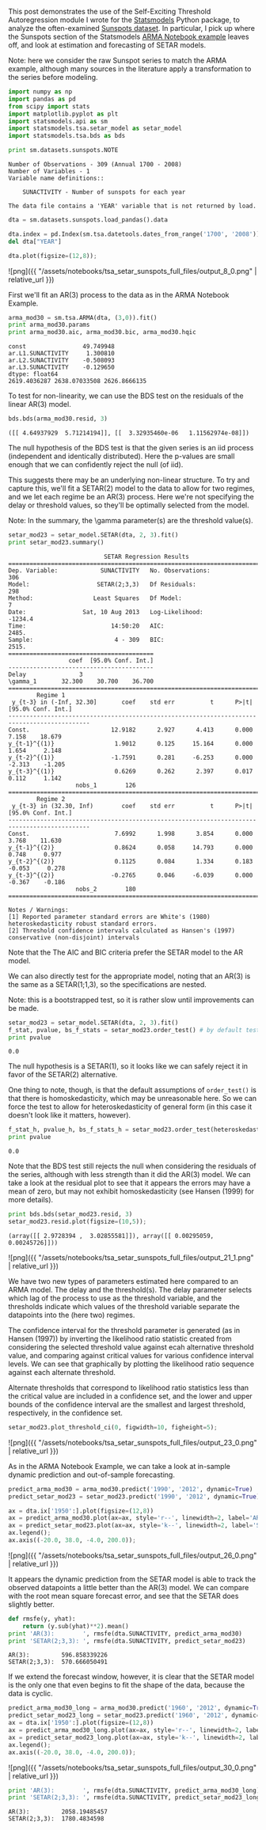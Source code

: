 This post demonstrates the use of the Self-Exciting Threshold Autoregression module I wrote for the [Statsmodels](https://github.com/statsmodels/statsmodels) Python package, to analyze the often-examined [Sunspots dataset](http://www.ngdc.noaa.gov/stp/solar/ssndata.html). In particular, I pick up where the Sunspots section of the Statsmodels [ARMA Notebook example](http://statsmodels.sourceforge.net/devel/examples/notebooks/generated/tsa_arma.html) leaves off, and look at estimation and forecasting of SETAR models.

<!-- TEASER_END -->

<!-- TEASER_END -->



Note: here we consider the raw Sunspot series to match the ARMA example, although many sources in the literature apply a transformation to the series before modeling.

<!-- TEASER_END -->


```python
import numpy as np
import pandas as pd
from scipy import stats
import matplotlib.pyplot as plt
import statsmodels.api as sm
import statsmodels.tsa.setar_model as setar_model
import statsmodels.tsa.bds as bds
```


```python
print sm.datasets.sunspots.NOTE
```

    
    Number of Observations - 309 (Annual 1700 - 2008)
    Number of Variables - 1
    Variable name definitions::
    
        SUNACTIVITY - Number of sunspots for each year
    
    The data file contains a 'YEAR' variable that is not returned by load.
    



```python
dta = sm.datasets.sunspots.load_pandas().data
```


```python
dta.index = pd.Index(sm.tsa.datetools.dates_from_range('1700', '2008'))
del dta["YEAR"]
```


```python
dta.plot(figsize=(12,8));
```


![png]({{ "/assets/notebooks/tsa_setar_sunspots_full_files/output_8_0.png" | relative_url }})


First we'll fit an AR(3) process to the data as in the ARMA Notebook Example.


```python
arma_mod30 = sm.tsa.ARMA(dta, (3,0)).fit()
print arma_mod30.params
print arma_mod30.aic, arma_mod30.bic, arma_mod30.hqic
```

    const                49.749948
    ar.L1.SUNACTIVITY     1.300810
    ar.L2.SUNACTIVITY    -0.508093
    ar.L3.SUNACTIVITY    -0.129650
    dtype: float64
    2619.4036287 2638.07033508 2626.8666135


To test for non-linearity, we can use the BDS test on the residuals of the linear AR(3) model.


```python
bds.bds(arma_mod30.resid, 3)
```




    ([[ 4.64937929  5.71214194]], [[  3.32935460e-06   1.11562974e-08]])



The null hypothesis of the BDS test is that the given series is an iid process (independent and identically distributed). Here the p-values are small enough that we can confidently reject the null (of iid).

This suggests there may be an underlying non-linear structure. To try and capture this, we'll fit a SETAR(2) model to the data to allow for two regimes, and we let each regime be an AR(3) process. Here we're not specifying the delay or threshold values, so they'll be optimally selected from the model.

Note: In the summary, the \gamma parameter(s) are the threshold value(s).


```python
setar_mod23 = setar_model.SETAR(dta, 2, 3).fit()
print setar_mod23.summary()
```

                               SETAR Regression Results                           
    ==============================================================================
    Dep. Variable:            SUNACTIVITY   No. Observations:                  306
    Model:                   SETAR(2;3,3)   Df Residuals:                      298
    Method:                 Least Squares   Df Model:                            7
    Date:                Sat, 10 Aug 2013   Log-Likelihood:                -1234.4
    Time:                        14:50:20   AIC:                             2485.
    Sample:                       4 - 309   BIC:                             2515.
    =========================================
                     coef  [95.0% Conf. Int.]
    -----------------------------------------
    Delay               3                    
    \gamma_1       32.300    30.700    36.700
    =============================================================================================
            Regime 1                                                                             
     y_{t-3} in (-Inf, 32.30]       coef    std err          t      P>|t|      [95.0% Conf. Int.]
    ---------------------------------------------------------------------------------------------
    Const.                       12.9182      2.927      4.413      0.000         7.158    18.679
    y_{t-1}^{(1)}                 1.9012      0.125     15.164      0.000         1.654     2.148
    y_{t-2}^{(1)}                -1.7591      0.281     -6.253      0.000        -2.313    -1.205
    y_{t-3}^{(1)}                 0.6269      0.262      2.397      0.017         0.112     1.142
                       nobs_1        126                                                         
    =============================================================================================
            Regime 2                                                                             
     y_{t-3} in (32.30, Inf)        coef    std err          t      P>|t|      [95.0% Conf. Int.]
    ---------------------------------------------------------------------------------------------
    Const.                        7.6992      1.998      3.854      0.000         3.768    11.630
    y_{t-1}^{(2)}                 0.8624      0.058     14.793      0.000         0.748     0.977
    y_{t-2}^{(2)}                 0.1125      0.084      1.334      0.183        -0.053     0.278
    y_{t-3}^{(2)}                -0.2765      0.046     -6.039      0.000        -0.367    -0.186
                       nobs_2        180                                                         
    =============================================================================================
    
    Notes / Warnings:
    [1] Reported parameter standard errors are White's (1980) heteroskedasticity robust standard errors.
    [2] Threshold confidence intervals calculated as Hansen's (1997) conservative (non-disjoint) intervals


Note that the The AIC and BIC criteria prefer the SETAR model to the AR model.

We can also directly test for the appropriate model, noting that an AR(3) is the same as a SETAR(1;1,3), so the specifications are nested.

Note: this is a bootstrapped test, so it is rather slow until improvements can be made.


```python
setar_mod23 = setar_model.SETAR(dta, 2, 3).fit()
f_stat, pvalue, bs_f_stats = setar_mod23.order_test() # by default tests against SETAR(1)
print pvalue
```

    0.0


The null hypothesis is a SETAR(1), so it looks like we can safely reject it in favor of the SETAR(2) alternative.

One thing to note, though, is that the default assumptions of `order_test()` is that there is homoskedasticity, which may be unreasonable here. So we can force the test to allow for heteroskedasticity of general form (in this case it doesn't look like it matters, however).


```python
f_stat_h, pvalue_h, bs_f_stats_h = setar_mod23.order_test(heteroskedasticity='g')
print pvalue
```

    0.0


Note that the BDS test still rejects the null when considering the residuals of the series, although with less strength than it did the AR(3) model. We can take a look at the residual plot to see that it appears the errors may have a mean of zero, but may not exhibit homoskedasticity (see Hansen (1999) for more details).


```python
print bds.bds(setar_mod23.resid, 3)
setar_mod23.resid.plot(figsize=(10,5));
```

    (array([[ 2.9728394 ,  3.02855581]]), array([[ 0.00295059,  0.00245726]]))



![png]({{ "/assets/notebooks/tsa_setar_sunspots_full_files/output_21_1.png" | relative_url }})


We have two new types of parameters estimated here compared to an ARMA model. The delay and the threshold(s). The delay parameter selects which lag of the process to use as the threshold variable, and the thresholds indicate which values of the threshold variable separate the datapoints into the (here two) regimes.

The confidence interval for the threshold parameter is generated (as in Hansen (1997)) by inverting the likelihood ratio statistic created from  considering the selected threshold value against ecah alternative threshold value, and comparing against critical values for various confidence interval levels. We can see that graphically by plotting the likelihood ratio sequence against each alternate threshold.

Alternate thresholds that correspond to likelihood ratio statistics less than the critical value are included in a confidence set, and the lower and upper bounds of the confidence interval are the smallest and largest threshold, respectively, in the confidence set.


```python
setar_mod23.plot_threshold_ci(0, figwidth=10, figheight=5);
```


![png]({{ "/assets/notebooks/tsa_setar_sunspots_full_files/output_23_0.png" | relative_url }})


As in the ARMA Notebook Example, we can take a look at in-sample dynamic prediction and out-of-sample forecasting.


```python
predict_arma_mod30 = arma_mod30.predict('1990', '2012', dynamic=True)
predict_setar_mod23 = setar_mod23.predict('1990', '2012', dynamic=True)
```


```python
ax = dta.ix['1950':].plot(figsize=(12,8))
ax = predict_arma_mod30.plot(ax=ax, style='r--', linewidth=2, label='AR(3) Dynamic Prediction');
ax = predict_setar_mod23.plot(ax=ax, style='k--', linewidth=2, label='SETAR(2;3,3) Dynamic Prediction');
ax.legend();
ax.axis((-20.0, 38.0, -4.0, 200.0));
```


![png]({{ "/assets/notebooks/tsa_setar_sunspots_full_files/output_26_0.png" | relative_url }})


It appears the dynamic prediction from the SETAR model is able to track the observed datapoints a little better than the AR(3) model. We can compare with the root mean square forecast error, and see that the SETAR does slightly better.


```python
def rmsfe(y, yhat):
    return (y.sub(yhat)**2).mean()
print 'AR(3):        ', rmsfe(dta.SUNACTIVITY, predict_arma_mod30)
print 'SETAR(2;3,3): ', rmsfe(dta.SUNACTIVITY, predict_setar_mod23)
```

    AR(3):         596.858339226
    SETAR(2;3,3):  570.666050491


If we extend the forecast window, however, it is clear that the SETAR model is the only one that even begins to fit the shape of the data, because the data is cyclic.


```python
predict_arma_mod30_long = arma_mod30.predict('1960', '2012', dynamic=True)
predict_setar_mod23_long = setar_mod23.predict('1960', '2012', dynamic=True)
ax = dta.ix['1950':].plot(figsize=(12,8))
ax = predict_arma_mod30_long.plot(ax=ax, style='r--', linewidth=2, label='AR(3) Dynamic Prediction');
ax = predict_setar_mod23_long.plot(ax=ax, style='k--', linewidth=2, label='SETAR(2;3,3) Dynamic Prediction');
ax.legend();
ax.axis((-20.0, 38.0, -4.0, 200.0));
```


![png]({{ "/assets/notebooks/tsa_setar_sunspots_full_files/output_30_0.png" | relative_url }})



```python
print 'AR(3):        ', rmsfe(dta.SUNACTIVITY, predict_arma_mod30_long)
print 'SETAR(2;3,3): ', rmsfe(dta.SUNACTIVITY, predict_setar_mod23_long)
```

    AR(3):         2058.19485457
    SETAR(2;3,3):  1780.4834598

